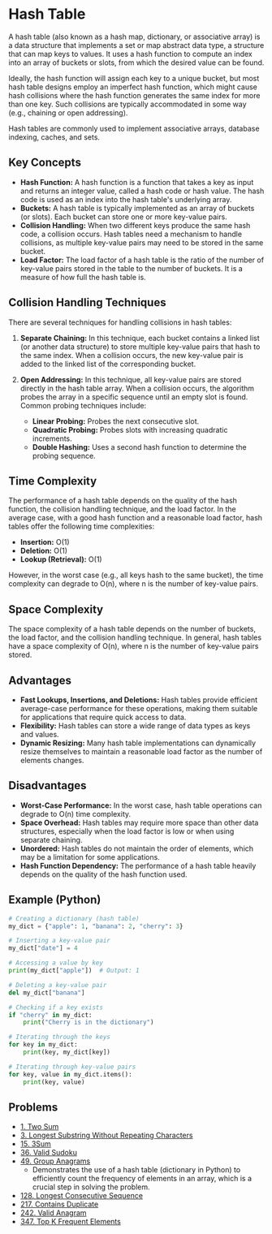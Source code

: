 # Hash Table

A hash table (also known as a hash map, dictionary, or associative array) is a data structure that implements a set or map abstract data type, a structure that can map keys to values. It uses a hash function to compute an index into an array of buckets or slots, from which the desired value can be found.

Ideally, the hash function will assign each key to a unique bucket, but most hash table designs employ an imperfect hash function, which might cause hash collisions where the hash function generates the same index for more than one key. Such collisions are typically accommodated in some way (e.g., chaining or open addressing).

Hash tables are commonly used to implement associative arrays, database indexing, caches, and sets.

## Key Concepts

- **Hash Function:** A hash function is a function that takes a key as input and returns an integer value, called a hash code or hash value. The hash code is used as an index into the hash table's underlying array.
- **Buckets:** A hash table is typically implemented as an array of buckets (or slots). Each bucket can store one or more key-value pairs.
- **Collision Handling:** When two different keys produce the same hash code, a collision occurs. Hash tables need a mechanism to handle collisions, as multiple key-value pairs may need to be stored in the same bucket.
- **Load Factor:** The load factor of a hash table is the ratio of the number of key-value pairs stored in the table to the number of buckets. It is a measure of how full the hash table is.

## Collision Handling Techniques

There are several techniques for handling collisions in hash tables:

1. **Separate Chaining:** In this technique, each bucket contains a linked list (or another data structure) to store multiple key-value pairs that hash to the same index. When a collision occurs, the new key-value pair is added to the linked list of the corresponding bucket.

2. **Open Addressing:** In this technique, all key-value pairs are stored directly in the hash table array. When a collision occurs, the algorithm probes the array in a specific sequence until an empty slot is found. Common probing techniques include:
    - **Linear Probing:** Probes the next consecutive slot.
    - **Quadratic Probing:** Probes slots with increasing quadratic increments.
    - **Double Hashing:** Uses a second hash function to determine the probing sequence.

## Time Complexity

The performance of a hash table depends on the quality of the hash function, the collision handling technique, and the load factor. In the average case, with a good hash function and a reasonable load factor, hash tables offer the following time complexities:

- **Insertion:** O(1)
- **Deletion:** O(1)
- **Lookup (Retrieval):** O(1)

However, in the worst case (e.g., all keys hash to the same bucket), the time complexity can degrade to O(n), where n is the number of key-value pairs.

## Space Complexity

The space complexity of a hash table depends on the number of buckets, the load factor, and the collision handling technique. In general, hash tables have a space complexity of O(n), where n is the number of key-value pairs stored.

## Advantages

- **Fast Lookups, Insertions, and Deletions:** Hash tables provide efficient average-case performance for these operations, making them suitable for applications that require quick access to data.
- **Flexibility:** Hash tables can store a wide range of data types as keys and values.
- **Dynamic Resizing:** Many hash table implementations can dynamically resize themselves to maintain a reasonable load factor as the number of elements changes.

## Disadvantages

- **Worst-Case Performance:** In the worst case, hash table operations can degrade to O(n) time complexity.
- **Space Overhead:** Hash tables may require more space than other data structures, especially when the load factor is low or when using separate chaining.
- **Unordered:** Hash tables do not maintain the order of elements, which may be a limitation for some applications.
- **Hash Function Dependency:** The performance of a hash table heavily depends on the quality of the hash function used.

## Example (Python)

```python
# Creating a dictionary (hash table)
my_dict = {"apple": 1, "banana": 2, "cherry": 3}

# Inserting a key-value pair
my_dict["date"] = 4

# Accessing a value by key
print(my_dict["apple"])  # Output: 1

# Deleting a key-value pair
del my_dict["banana"]

# Checking if a key exists
if "cherry" in my_dict:
    print("Cherry is in the dictionary")

# Iterating through the keys
for key in my_dict:
    print(key, my_dict[key])

# Iterating through key-value pairs
for key, value in my_dict.items():
    print(key, value)
```

## Problems

- [1. Two Sum](./../problems/0001-two-sum/README.md)
- [3. Longest Substring Without Repeating Characters](https://leetcode.com/problems/longest-substring-without-repeating-characters/)
- [15. 3Sum](./0015-3sum/README.md)
- [36. Valid Sudoku](./../problems/0036-valid-sudoku/README.md)
- [49. Group Anagrams](https://leetcode.com/problems/group-anagrams/)
  - Demonstrates the use of a hash table (dictionary in Python) to efficiently count the frequency of elements in an array, which is a crucial step in solving the problem.
- [128. Longest Consecutive Sequence](./../problems/0128-longest-consecutive-sequence/README.md)
- [217. Contains Duplicate](https://leetcode.com/problems/contains-duplicate/)
- [242. Valid Anagram](https://leetcode.com/problems/valid-anagram/)
- [347. Top K Frequent Elements](./../problems/0347-top-k-frequent-elements/README.md)
